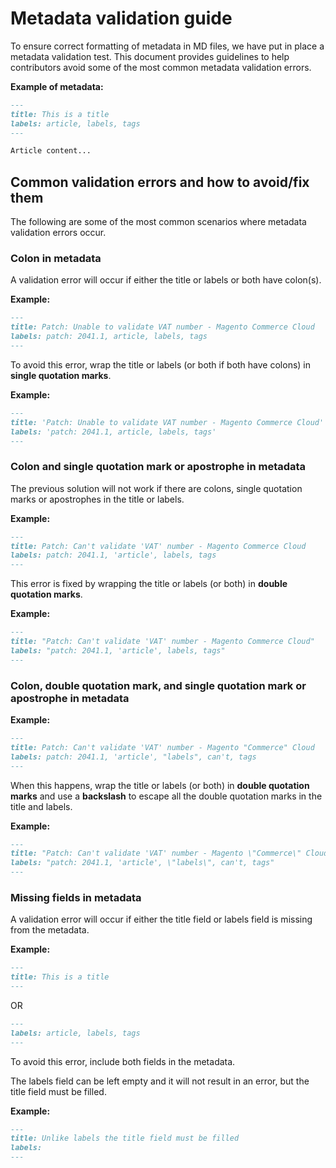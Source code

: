 # Metadata validation guide

To ensure correct formatting of metadata in MD files, we have put in place a metadata validation test. This document provides guidelines to help contributors avoid some of the most common metadata validation errors.

**Example of metadata:**

```markdown
---
title: This is a title
labels: article, labels, tags
---

Article content...
```

## Common validation errors and how to avoid/fix them

The following are some of the most common scenarios where metadata validation errors occur.

### Colon in metadata

A validation error will occur if either the title or labels or both have colon(s).

**Example:**

```markdown
---
title: Patch: Unable to validate VAT number - Magento Commerce Cloud
labels: patch: 2041.1, article, labels, tags
---
```
To avoid this error, wrap the title or labels (or both if both have colons) in **single quotation marks**.

**Example:**

```markdown
---
title: 'Patch: Unable to validate VAT number - Magento Commerce Cloud'
labels: 'patch: 2041.1, article, labels, tags'
---
```

### Colon and single quotation mark or apostrophe in metadata

The previous solution will not work if there are colons, single quotation marks or apostrophes in the title or labels.

**Example:**

```markdown
---
title: Patch: Can't validate 'VAT' number - Magento Commerce Cloud
labels: patch: 2041.1, 'article', labels, tags
---
```

This error is fixed by wrapping the title or labels (or both) in **double quotation marks**.

**Example:**

```markdown
---
title: "Patch: Can't validate 'VAT' number - Magento Commerce Cloud"
labels: "patch: 2041.1, 'article', labels, tags"
---
```

### Colon, double quotation mark, and single quotation mark or apostrophe in metadata

**Example:**

```markdown
---
title: Patch: Can't validate 'VAT' number - Magento "Commerce" Cloud
labels: patch: 2041.1, 'article', "labels", can't, tags
---
```

When this happens, wrap the title or labels (or both) in **double quotation marks** and use a **backslash** to escape all the double quotation marks in the title and labels.

**Example:**

```markdown
---
title: "Patch: Can't validate 'VAT' number - Magento \"Commerce\" Cloud"
labels: "patch: 2041.1, 'article', \"labels\", can't, tags"
---
```

### Missing fields in metadata

A validation error will occur if either the title field or labels field is missing from the metadata.

**Example:**

```markdown
---
title: This is a title
---
```

OR

```markdown
---
labels: article, labels, tags
---
```

To avoid this error, include both fields in the metadata.

The labels field can be left empty and it will not result in an error, but the title field must be filled.

**Example:**

```markdown
---
title: Unlike labels the title field must be filled
labels:
---
```
